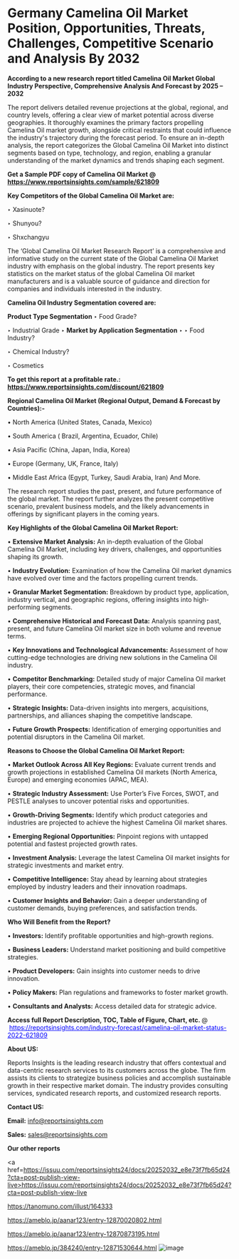 # Germany Camelina Oil Market Position, Opportunities, Threats, Challenges, Competitive Scenario and Analysis By 2032

<strong>According to a new research report titled Camelina Oil Market Global Industry Perspective, Comprehensive Analysis And Forecast by 2025 – 2032</strong>

The report delivers detailed revenue projections at the global, regional, and country levels, offering a clear view of market potential across diverse geographies. It thoroughly examines the primary factors propelling Camelina Oil market growth, alongside critical restraints that could influence the industry's trajectory during the forecast period. To ensure an in-depth analysis, the report categorizes the Global Camelina Oil Market into distinct segments based on type, technology, and region, enabling a granular understanding of the market dynamics and trends shaping each segment.

<strong>Get a Sample PDF copy of Camelina Oil Market </strong><strong>@<a href=https://www.reportsinsights.com/sample/621809 style=color:#0000ff;> https://www.reportsinsights.com/sample/621809</a></strong></font>

<strong>Key Competitors of the Global Camelina Oil Market are:</strong>

‣ Xasinuote?

‣ Shunyou?

‣ Shxchangyu

The ‘Global Camelina Oil Market Research Report’ is a comprehensive and informative study on the current state of the Global Camelina Oil Market industry with emphasis on the global industry. The report presents key statistics on the market status of the global Camelina Oil market manufacturers and is a valuable source of guidance and direction for companies and individuals interested in the industry.

<strong>Camelina Oil Industry Segmentation covered are:</strong>

<strong>Product Type Segmentation</strong>
‣
Food Grade?

‣ Industrial Grade
‣ 
<strong>Market by Application Segmentation</strong>
‣
‣  Food Industry?

‣ Chemical Industry?

‣ Cosmetics

<strong>To get this report at a profitable rate.: <a href=https://www.reportsinsights.com/discount/621809 style=color:#0000ff;>https://www.reportsinsights.com/discount/621809</a></strong></font>

<strong>Regional Camelina Oil Market (Regional Output, Demand &amp; Forecast by Countries):-</strong>

• North America (United States, Canada, Mexico)

• South America ( Brazil, Argentina, Ecuador, Chile)

• Asia Pacific (China, Japan, India, Korea)

• Europe (Germany, UK, France, Italy)

• Middle East Africa (Egypt, Turkey, Saudi Arabia, Iran) And More.

The research report studies the past, present, and future performance of the global market. The report further analyzes the present competitive scenario, prevalent business models, and the likely advancements in offerings by significant players in the coming years.

<strong>Key Highlights of the Global Camelina Oil Market Report:</strong>

• <strong>Extensive Market Analysis:</strong> An in-depth evaluation of the Global Camelina Oil Market, including key drivers, challenges, and opportunities shaping its growth.

• <strong>Industry Evolution:</strong> Examination of how the Camelina Oil market dynamics have evolved over time and the factors propelling current trends.

• <strong>Granular Market Segmentation:</strong> Breakdown by product type, application, industry vertical, and geographic regions, offering insights into high-performing segments.

• <strong>Comprehensive Historical and Forecast Data:</strong> Analysis spanning past, present, and future Camelina Oil market size in both volume and revenue terms.

• <strong>Key Innovations and Technological Advancements:</strong> Assessment of how cutting-edge technologies are driving new solutions in the Camelina Oil industry.

• <strong>Competitor Benchmarking:</strong> Detailed study of major Camelina Oil market players, their core competencies, strategic moves, and financial performance.

• <strong>Strategic Insights:</strong> Data-driven insights into mergers, acquisitions, partnerships, and alliances shaping the competitive landscape.

• <strong>Future Growth Prospects:</strong> Identification of emerging opportunities and potential disruptors in the Camelina Oil market.

<strong>Reasons to Choose the Global Camelina Oil Market Report:</strong>

• <strong>Market Outlook Across All Key Regions:</strong> Evaluate current trends and growth projections in established Camelina Oil markets (North America, Europe) and emerging economies (APAC, MEA).

• <strong>Strategic Industry Assessment:</strong> Use Porter’s Five Forces, SWOT, and PESTLE analyses to uncover potential risks and opportunities.

• <strong>Growth-Driving Segments:</strong> Identify which product categories and industries are projected to achieve the highest Camelina Oil market shares.

• <strong>Emerging Regional Opportunities:</strong> Pinpoint regions with untapped potential and fastest projected growth rates.

• <strong>Investment Analysis:</strong> Leverage the latest Camelina Oil market insights for strategic investments and market entry.

• <strong>Competitive Intelligence:</strong> Stay ahead by learning about strategies employed by industry leaders and their innovation roadmaps.

• <strong>Customer Insights and Behavior:</strong> Gain a deeper understanding of customer demands, buying preferences, and satisfaction trends.

<strong>Who Will Benefit from the Report?</strong>

• <strong>Investors:</strong> Identify profitable opportunities and high-growth regions.

• <strong>Business Leaders:</strong> Understand market positioning and build competitive strategies.

• <strong>Product Developers:</strong> Gain insights into customer needs to drive innovation.

• <strong>Policy Makers:</strong> Plan regulations and frameworks to foster market growth.

• <strong>Consultants and Analysts:</strong> Access detailed data for strategic advice.
</ul>
<strong>Access full Report Description, TOC, Table of Figure, Chart, etc. </strong>@  <a href=https://reportsinsights.com/industry-forecast/camelina-oil-market-status-2022-621809 style=color:#0000ff;>https://reportsinsights.com/industry-forecast/camelina-oil-market-status-2022-621809</a></font>

<strong><strong>About US</strong>:</strong>

Reports Insights is the leading research industry that offers contextual and data-centric research services to its customers across the globe. The firm assists its clients to strategize business policies and accomplish sustainable growth in their respective market domain. The industry provides consulting services, syndicated research reports, and customized research reports.

<strong>Contact US:</strong>

<p class=""""><b>Email:</b> <a href=mailto:info@reportsinsights.com>info@reportsinsights.com</a></p>
<p class=""""><b>Sales:</b> <a href=mailto:sales@reportsinsights.com>sales@reportsinsights.com</a></p>

<strong>Our other reports</strong>

<a href=https://issuu.com/reportsinsights24/docs/20252032_e8e73f7fb65d24?cta=post-publish-view-live>https://issuu.com/reportsinsights24/docs/20252032_e8e73f7fb65d24?cta=post-publish-view-live</a>

<a href=https://tanomuno.com/illust/164333>https://tanomuno.com/illust/164333</a>

<a href=https://ameblo.jp/aanar123/entry-12870020802.html>https://ameblo.jp/aanar123/entry-12870020802.html</a>

<a href=https://ameblo.jp/aanar123/entry-12870873195.html>https://ameblo.jp/aanar123/entry-12870873195.html</a>

<a href=https://ameblo.jp/384240/entry-12871530644.html>https://ameblo.jp/384240/entry-12871530644.html</a>
![image](https://github.com/user-attachments/assets/8494abad-4b79-4131-8a95-7c89019d3171)
